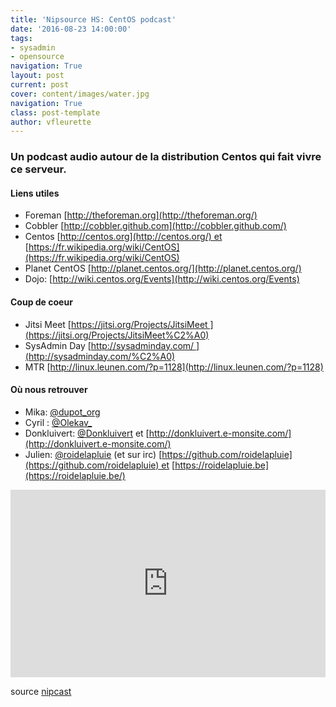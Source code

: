```yaml
---
title: 'Nipsource HS: CentOS podcast'
date: '2016-08-23 14:00:00'
tags:
- sysadmin
- opensource
navigation: True
layout: post
current: post
cover: content/images/water.jpg
navigation: True
class: post-template
author: vfleurette
---
```


### Un podcast audio autour de la distribution Centos qui fait vivre ce serveur.


#### Liens utiles

*   Foreman [http://theforeman.org](http://theforeman.org/)
*   Cobbler [http://cobbler.github.com](http://cobbler.github.com/)
*   Centos [http://centos.org](http://centos.org/) et [https://fr.wikipedia.org/wiki/CentOS](https://fr.wikipedia.org/wiki/CentOS)
*   Planet CentOS [http://planet.centos.org/](http://planet.centos.org/)
*   Dojo: [http://wiki.centos.org/Events](http://wiki.centos.org/Events)
  

#### Coup de coeur

*   Jitsi Meet [https://jitsi.org/Projects/JitsiMeet ](https://jitsi.org/Projects/JitsiMeet%C2%A0)
*   SysAdmin Day [http://sysadminday.com/ ](http://sysadminday.com/%C2%A0)
*   MTR [http://linux.leunen.com/?p=1128](http://linux.leunen.com/?p=1128)
  

#### Où nous retrouver

*   Mika: [@dupot_org](https://twitter.com/dupot_org)
*   Cyril : [@Olekav_](https://twitter.com/olekav_)
*   Donkluivert: [@Donkluivert](https://twitter.com/donkluivert) et [http://donkluivert.e-monsite.com/](http://donkluivert.e-monsite.com/)
*   Julien: [@roidelapluie](https://twitter.com/roidelapluie) (et sur irc) [https://github.com/roidelapluie](https://github.com/roidelapluie) et [https://roidelapluie.be](https://roidelapluie.be/)

<iframe width="100%" height="300" scrolling="no" frameborder="no" allow="autoplay" src="https://w.soundcloud.com/player/?url=https%3A//api.soundcloud.com/tracks/216989574&amp;color=%23ff5500&amp;auto_play=false&amp;hide_related=false&amp;show_comments=true&amp;show_user=true&amp;show_reposts=false&amp;show_teaser=true&amp;visual=true"></iframe>

source [nipcast](http://nipcast.com/nipsource-hs-centos/)
